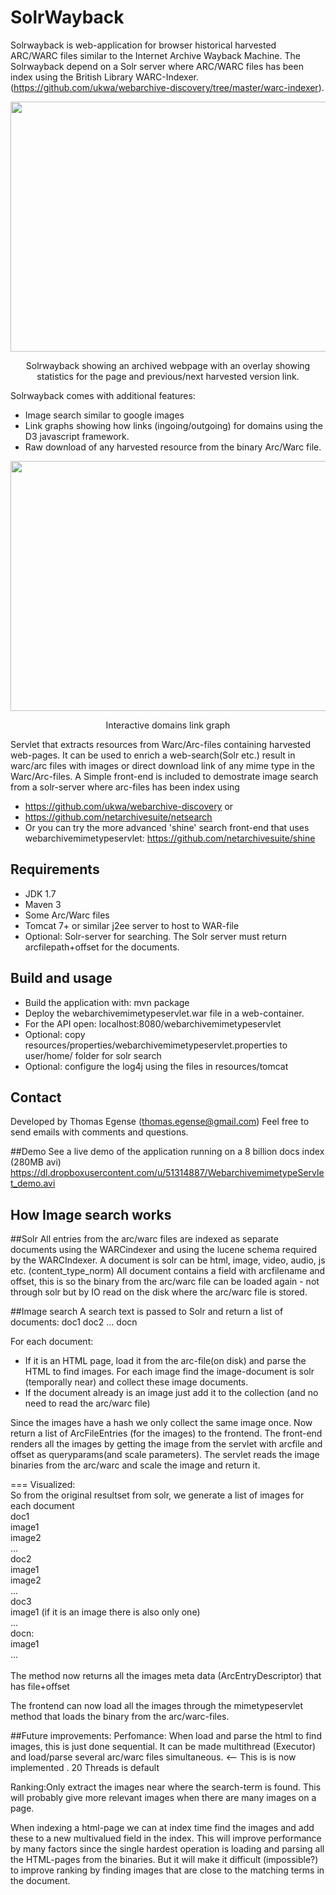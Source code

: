 # SolrWayback

Solrwayback is web-application for browser historical harvested ARC/WARC files similar
to the Internet Archive Wayback Machine. The Solrwayback depend on a Solr server where
ARC/WARC files has been index using the British Library WARC-Indexer. (https://github.com/ukwa/webarchive-discovery/tree/master/warc-indexer).
 

<p align="center"> 
   <img src="https://github.com/netarchivesuite/solrwayback/blob/master/doc/solrwayback_demo.png?raw=true" width="600" height="400"/>
</p>
<p align="center">
Solrwayback showing an archived webpage with an overlay showing statistics for the page and previous/next harvested version link.
</p>

Solrwayback comes with additional features:
* Image search similar to google images
* Link graphs showing how links (ingoing/outgoing) for domains using the D3 javascript framework.
* Raw download of any harvested resource from the binary Arc/Warc file.


<p align="center"> 
   <img src="https://github.com/netarchivesuite/solrwayback/blob/master/doc/solrwayback_linkgraph.png?raw=true" width="600" height="400"/>
</p>
<p align="center">
Interactive domains link graph
</p>



Servlet that extracts resources from Warc/Arc-files containing harvested web-pages.
It can be used to enrich a web-search(Solr etc.) result in warc/arc files with images or direct download link of any mime type in the Warc/Arc-files.
A Simple front-end is included to demostrate image search from a solr-server where arc-files has been index using 
* https://github.com/ukwa/webarchive-discovery or
* https://github.com/netarchivesuite/netsearch
* Or you can try the more advanced 'shine' search front-end that uses webarchivemimetypeservlet: https://github.com/netarchivesuite/shine

## Requirements
 * JDK 1.7
 * Maven 3 
 * Some Arc/Warc files 
 * Tomcat 7+  or similar j2ee server to host to WAR-file
 * Optional: Solr-server for searching. The Solr server must return arcfilepath+offset for the documents.
 
## Build and usage
 * Build the application with: mvn package
 * Deploy the webarchivemimetypeservlet.war file in a web-container.
 * For the API open:  localhost:8080/webarchivemimetypeservlet
 * Optional: copy resources/properties/webarchivemimetypeservlet.properties to user/home/ folder for solr search
 * Optional: configure the log4j using the files in resources/tomcat

## Contact
Developed by Thomas Egense (thomas.egense@gmail.com) 
Feel free to send emails with comments and questions.


##Demo
See a live demo  of the application running on a 8 billion docs index (280MB avi)
https://dl.dropboxusercontent.com/u/51314887/WebarchivemimetypeServlet_demo.avi    


## How Image search works

##Solr 
All entries from the arc/warc files are indexed as separate documents using the WARCindexer and using the lucene schema required by the WARCIndexer.
A document is solr can be html, image, video, audio, js etc. (content_type_norm)
All document contains a field with arcfilename and offset, this is so  the binary from
the arc/warc file can be loaded again - not through solr but by IO read on the disk where the 
arc/warc file is stored.

##Image search
A search text is passed to Solr and return a list of documents:
doc1
doc2
...
docn

For each document:
 * If it is an HTML page, load it from the arc-file(on disk) and parse the HTML to find
   images. For each image find the image-document is solr (temporally near) and collect these image documents.
 * If the document already is an image just add it to the collection (and no need to read the arc/warc file)
 
Since the images have a hash we only collect the same image once.
Now return a list of ArcFileEntries (for the images) to the frontend.
The front-end renders all the images by getting the image from the servlet with arcfile and offset as
queryparams(and scale parameters). The servlet reads the image binaries from the arc/warc and scale the image and return it.

=== Visualized: <br>
So from the original resultset from solr, we generate a list of images for each document <br>
doc1 <br>
   image1 <br>
   image2 <br>
   ...<br>
doc2<br>
   image1<br>
   image2<br>
   ...<br>
doc3<br>
    image1  (if it is an image there is also only one)      <br>
...<br>
docn:<br>
    image1<br>
    ...<br>
<br>
The method now returns all the images meta data (ArcEntryDescriptor) that has file+offset<br>

The frontend can now load all the images through the mimetypeservlet method that loads the binary from
the arc/warc-files.
    
       
##Future improvements:
Perfomance: When load and parse the html to find images, this is just done sequential. It can be made multithread (Executor)
and load/parse several arc/warc files simultaneous. <-- This is is now implemented . 20 Threads is default

Ranking:Only extract the images near where the search-term is found. This will probably give more
relevant images when there are many images on a page.

When indexing a html-page we can at index time find the images and add these to a new multivalued field
in the index. This will improve performance by many factors since the single hardest operation is loading and parsing all the HTML-pages from the binaries. But it will make it difficult (impossible?) to improve ranking by finding images that are close to the matching terms in the document. 


    




